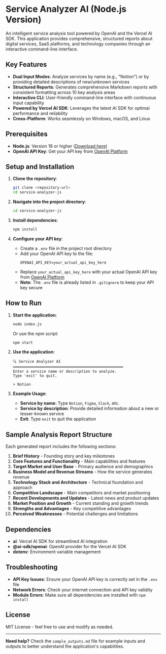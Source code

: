 # Service Analyzer AI (Node.js Version)

An intelligent service analysis tool powered by OpenAI and the Vercel AI SDK. This application provides comprehensive, structured reports about digital services, SaaS platforms, and technology companies through an interactive command-line interface.

## Key Features

- **Dual Input Modes**: Analyze services by name (e.g., "Notion") or by providing detailed descriptions of new/unknown services
- **Structured Reports**: Generates comprehensive Markdown reports with consistent formatting across 10 key analysis areas
- **Interactive CLI**: User-friendly command-line interface with continuous input capability
- **Powered by Vercel AI SDK**: Leverages the latest AI SDK for optimal performance and reliability
- **Cross-Platform**: Works seamlessly on Windows, macOS, and Linux

## Prerequisites

- **Node.js**: Version 18 or higher ([Download here](https://nodejs.org/))
- **OpenAI API Key**: Get your API key from [OpenAI Platform](https://platform.openai.com/api-keys)

## Setup and Installation

1. **Clone the repository**:
   ```bash
   git clone <repository-url>
   cd service-analyzer-js
   ```

2. **Navigate into the project directory**:
   ```bash
   cd service-analyzer-js
   ```

3. **Install dependencies**:
   ```bash
   npm install
   ```

4. **Configure your API key**:
   - Create a `.env` file in the project root directory
   - Add your OpenAI API key to the file:
     ```
     OPENAI_API_KEY=your_actual_api_key_here
     ```
   - Replace `your_actual_api_key_here` with your actual OpenAI API key from [OpenAI Platform](https://platform.openai.com/api-keys)
   - **Note**: The `.env` file is already listed in `.gitignore` to keep your API key secure

## How to Run

1. **Start the application**:
   ```bash
   node index.js
   ```
   
   Or use the npm script:
   ```bash
   npm start
   ```

2. **Use the application**:
   ```
   🔍 Service Analyzer AI
   ══════════════════════════════════════════════════
   Enter a service name or description to analyze.
   Type 'exit' to quit.

   > Notion
   ```

3. **Example Usage**:
   - **Service by name**: Type `Notion`, `Figma`, `Slack`, etc.
   - **Service by description**: Provide detailed information about a new or lesser-known service
   - **Exit**: Type `exit` to quit the application

## Sample Analysis Report Structure

Each generated report includes the following sections:

1. **Brief History** - Founding story and key milestones
2. **Core Features and Functionality** - Main capabilities and features
3. **Target Market and User Base** - Primary audience and demographics
4. **Business Model and Revenue Streams** - How the service generates revenue
5. **Technology Stack and Architecture** - Technical foundation and approach
6. **Competitive Landscape** - Main competitors and market positioning
7. **Recent Developments and Updates** - Latest news and product updates
8. **Market Position and Growth** - Current standing and growth trends
9. **Strengths and Advantages** - Key competitive advantages
10. **Perceived Weaknesses** - Potential challenges and limitations

## Dependencies

- **ai**: Vercel AI SDK for streamlined AI integration
- **@ai-sdk/openai**: OpenAI provider for the Vercel AI SDK
- **dotenv**: Environment variable management

## Troubleshooting

- **API Key Issues**: Ensure your OpenAI API key is correctly set in the `.env` file
- **Network Errors**: Check your internet connection and API key validity
- **Module Errors**: Make sure all dependencies are installed with `npm install`

## License

MIT License - feel free to use and modify as needed.

---

**Need help?** Check the `sample_outputs.md` file for example inputs and outputs to better understand the application's capabilities. 